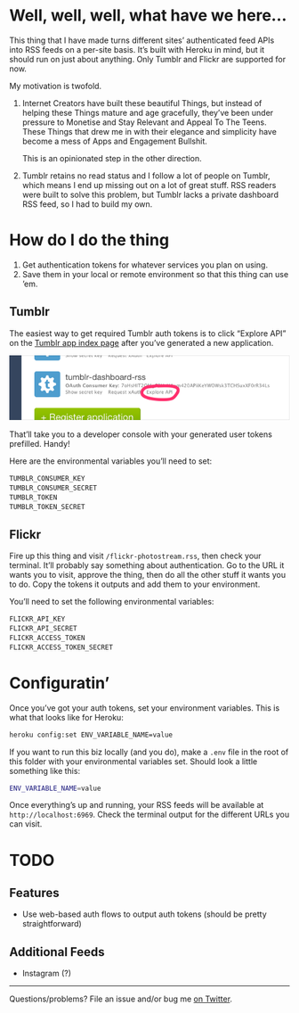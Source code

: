 # Well, well, well, what have we here…

This thing that I have made turns different sites’ authenticated feed APIs into RSS feeds on a per-site basis. It’s built with Heroku in mind, but it should run on just about anything. Only Tumblr and Flickr are supported for now.

My motivation is twofold.

1. Internet Creators have built these beautiful Things, but instead of helping these Things mature and age gracefully, they’ve been under pressure to Monetise and Stay Relevant and Appeal To The Teens. These Things that drew me in with their elegance and simplicity have become a mess of Apps and Engagement Bullshit.

    This is an opinionated step in the other direction.
2. Tumblr retains no read status and I follow a lot of people on Tumblr, which means I end up missing out on a lot of great stuff. RSS readers were built to solve this problem, but Tumblr lacks a private dashboard RSS feed, so I had to build my own.

# How do I do the thing

1. Get authentication tokens for whatever services you plan on using.
2. Save them in your local or remote environment so that this thing can use ’em.

## Tumblr

The easiest way to get required Tumblr auth tokens is to click “Explore API” on the [Tumblr app index page][tumblr-app-index] after you’ve generated a new application.

![Keys!](README-generate-keys.png)

That’ll take you to a developer console with your generated user tokens prefilled. Handy!

Here are the environmental variables you’ll need to set:

```sh
TUMBLR_CONSUMER_KEY
TUMBLR_CONSUMER_SECRET
TUMBLR_TOKEN
TUMBLR_TOKEN_SECRET
```

## Flickr

Fire up this thing and visit `/flickr-photostream.rss`, then check your terminal. It’ll probably say something about authentication. Go to the URL it wants you to visit, approve the thing, then do all the other stuff it wants you to do. Copy the tokens it outputs and add them to your environment.

You’ll need to set the following environmental variables:

```sh
FLICKR_API_KEY
FLICKR_API_SECRET
FLICKR_ACCESS_TOKEN
FLICKR_ACCESS_TOKEN_SECRET
```

# Configuratin’

Once you’ve got your auth tokens, set your environment variables. This is what that looks like for Heroku:

```sh
heroku config:set ENV_VARIABLE_NAME=value
```

If you want to run this biz locally (and you do), make a `.env` file in the root of this folder with your environmental variables set. Should look a little something like this:

```sh
ENV_VARIABLE_NAME=value
```

Once everything’s up and running, your RSS feeds will be available at `http://localhost:6969`. Check the terminal output for the different URLs you can visit.

# TODO

## Features
* Use web-based auth flows to output auth tokens (should be pretty straightforward)

## Additional Feeds
* Instagram (?)

---

Questions/problems? File an issue and/or bug me [on Twitter][@meyer].

[tumblr-app-index]:https://www.tumblr.com/oauth/apps
[@meyer]: http://twitter.com/meyer
